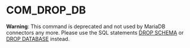 
# COM_DROP_DB

**Warning**: This command is deprecated and not used by MariaDB connectors any more. Please use the SQL statements [DROP SCHEMA](../../../../../ref/sql-statements-and-structure/sql-statements/data-definition/drop/drop-database.md) or [DROP DATABASE](../../../../../ref/sql-statements-and-structure/sql-statements/data-definition/drop/drop-database.md) instead.

